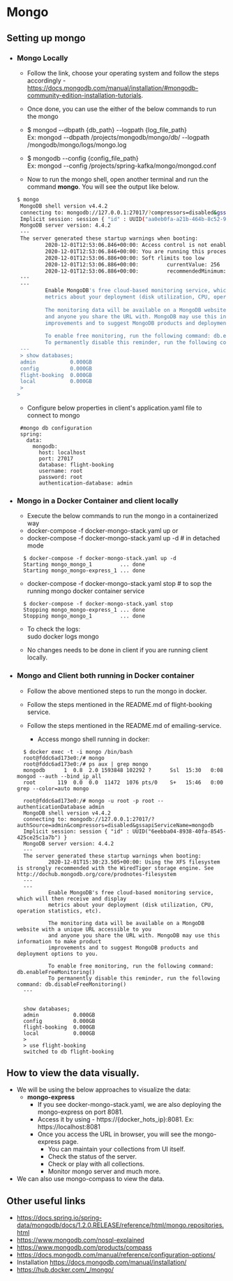 # Mongo


## Setting up mongo  
  - ### Mongo Locally
    -  Follow the link, choose your operating system and follow the steps accordingly - https://docs.mongodb.com/manual/installation/#mongodb-community-edition-installation-tutorials.  
    -  Once done, you can use the either of the below commands to run the mongo  
      - $ mongod --dbpath {db_path} --logpath {log_file_path}  
          Ex: mongod --dbpath /projects/mongodb/mongo/db/ --logpath /mongodb/mongo/logs/mongo.log    
      
      - $ mongodb --config {config_file_path}   
          Ex: mongod --config /projects/spring-kafka/mongo/mongod.conf   
             
    - Now to run the mongo shell, open another terminal and run the command **mongo**. You will see the output like below.  
    
     ```sh
     $ mongo
      MongoDB shell version v4.4.2
      connecting to: mongodb://127.0.0.1:27017/?compressors=disabled&gssapiServiceName=mongodb
      Implicit session: session { "id" : UUID("aa0eb0fa-a21b-464b-8c52-9cf43973ec99") }
      MongoDB server version: 4.4.2
      ---
      The server generated these startup warnings when booting: 
              2020-12-01T12:53:06.846+00:00: Access control is not enabled for the database. Read and write access to data and configuration is unrestricted
              2020-12-01T12:53:06.846+00:00: You are running this process as the root user, which is not recommended
              2020-12-01T12:53:06.886+00:00: Soft rlimits too low
              2020-12-01T12:53:06.886+00:00:         currentValue: 256
              2020-12-01T12:53:06.886+00:00:         recommendedMinimum: 64000
      ---
      ---
              Enable MongoDB's free cloud-based monitoring service, which will then receive and display
              metrics about your deployment (disk utilization, CPU, operation statistics, etc).
      
              The monitoring data will be available on a MongoDB website with a unique URL accessible to you
              and anyone you share the URL with. MongoDB may use this information to make product
              improvements and to suggest MongoDB products and deployment options to you.
      
              To enable free monitoring, run the following command: db.enableFreeMonitoring()
              To permanently disable this reminder, run the following command: db.disableFreeMonitoring()
      ---
      > show databases;
      admin           0.000GB
      config          0.000GB
      flight-booking  0.000GB
      local           0.000GB
      > 
    >
     ```
    - Configure below properties in client's application.yaml file to connect to mongo  
     ```
      #mongo db configuration
      spring:
        data:
          mongodb:
            host: localhost
            port: 27017
            database: flight-booking
            username: root
            password: root
            authentication-database: admin
     ```
 
  - ### Mongo in a Docker Container and client locally
    - Execute the below commands to run the mongo in a containerized way
     - docker-compose -f docker-mongo-stack.yaml up or  
     - docker-compose -f docker-mongo-stack.yaml up -d # in detached mode
       
     ```
       $ docker-compose -f docker-mongo-stack.yaml up -d
       Starting mongo_mongo_1         ... done
       Starting mongo_mongo-express_1 ... done
     ```
     - docker-compose -f docker-mongo-stack.yaml stop # to sop the running mongo docker container service
       
     ```
       $ docker-compose -f docker-mongo-stack.yaml stop
       Stopping mongo_mongo-express_1 ... done
       Stopping mongo_mongo_1         ... done
     ```
     - To check the logs:  
       sudo docker logs mongo  
       
     - No changes needs to be done in client if you are running client locally.    
     
  - ### Mongo and Client both running in Docker container
    - Follow the above mentioned steps to run the mongo in docker.
    - Follow the steps mentioned in the README.md of flight-booking service.  
    - Follow the steps mentioned in the README.md of emailing-service.  
    
      -  Access mongo shell running in docker:
      
     ```
       $ docker exec -t -i mongo /bin/bash
       root@fddc6ad173e0:/# mongo
       root@fddc6ad173e0:/# ps aux | grep mongo
       mongodb      1  0.8  2.0 1593848 102292 ?      Ssl  15:30   0:08 mongod --auth --bind_ip_all
       root       119  0.0  0.0  11472  1076 pts/0    S+   15:46   0:00 grep --color=auto mongo
      
       root@fddc6ad173e0:/# mongo -u root -p root --authenticationDatabase admin
       MongoDB shell version v4.4.2
       connecting to: mongodb://127.0.0.1:27017/?authSource=admin&compressors=disabled&gssapiServiceName=mongodb
       Implicit session: session { "id" : UUID("6eebba04-8938-40fa-8545-425ce25c1a7b") }
       MongoDB server version: 4.4.2
       ---
       The server generated these startup warnings when booting: 
               2020-12-01T15:30:23.505+00:00: Using the XFS filesystem is strongly recommended with the WiredTiger storage engine. See http://dochub.mongodb.org/core/prodnotes-filesystem
       ---
       ---
               Enable MongoDB's free cloud-based monitoring service, which will then receive and display
               metrics about your deployment (disk utilization, CPU, operation statistics, etc).
        
               The monitoring data will be available on a MongoDB website with a unique URL accessible to you
               and anyone you share the URL with. MongoDB may use this information to make product
               improvements and to suggest MongoDB products and deployment options to you.
        
               To enable free monitoring, run the following command: db.enableFreeMonitoring()
               To permanently disable this reminder, run the following command: db.disableFreeMonitoring()
       ---
        
        
       show databases;
       admin           0.000GB
       config          0.000GB
       flight-booking  0.000GB
       local           0.000GB
       > 
       > use flight-booking
       switched to db flight-booking  
     ```
      
## How to view the data visually.
  - We will be using the below approaches to visualize the data:    
    * **mongo-express**
      - If you see docker-mongo-stack.yaml, we are also deploying the mongo-express on port 8081.  
      - Access it by using - https://{docker_hots_ip}:8081. Ex: https://localhost:8081          
      - Once you access the URL in browser, you will see the mongo-express page. 
        - You can maintain your collections from UI itself.
        - Check the status of the server.
        - Check or play with all collections.
        - Monitor mongo server and much more.
  - We can also use mongo-compass to view the data.      
    
## Other useful links
  - https://docs.spring.io/spring-data/mongodb/docs/1.2.0.RELEASE/reference/html/mongo.repositories.html
  - https://www.mongodb.com/nosql-explained
  - https://www.mongodb.com/products/compass
  - https://docs.mongodb.com/manual/reference/configuration-options/ 
  - Installation https://docs.mongodb.com/manual/installation/
  - https://hub.docker.com/_/mongo/